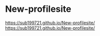 # New-profilesite
https://sub199721.github.io/New-profilesite/
https://sub199721.github.io/New-profilesite/

